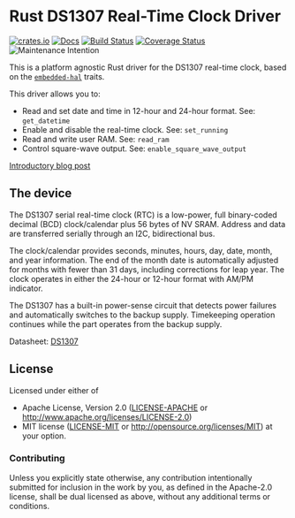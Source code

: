 # Rust DS1307 Real-Time Clock Driver

[![crates.io](https://img.shields.io/crates/v/ds1307.svg)](https://crates.io/crates/ds1307)
[![Docs](https://docs.rs/ds1307/badge.svg)](https://docs.rs/ds1307)
[![Build Status](https://travis-ci.org/eldruin/ds1307-rs.svg?branch=master)](https://travis-ci.org/eldruin/ds1307-rs)
[![Coverage Status](https://coveralls.io/repos/eldruin/ds1307-rs/badge.svg?branch=master)](https://coveralls.io/r/eldruin/ds1307-rs?branch=master)
![Maintenance Intention](https://img.shields.io/badge/maintenance-actively--developed-brightgreen.svg)

This is a platform agnostic Rust driver for the DS1307 real-time clock,
based on the [`embedded-hal`] traits.

[`embedded-hal`]: https://github.com/rust-embedded/embedded-hal

This driver allows you to:
- Read and set date and time in 12-hour and 24-hour format. See: `get_datetime`
- Enable and disable the real-time clock. See: `set_running`
- Read and write user RAM. See: `read_ram`
- Control square-wave output. See: `enable_square_wave_output`

[Introductory blog post](https://blog.eldruin.com/ds1307-real-time-clock-rtc-driver-in-rust/)

## The device

The DS1307 serial real-time clock (RTC) is a low-power, full binary-coded
decimal (BCD) clock/calendar plus 56 bytes of NV SRAM. Address and data are
transferred serially through an I2C, bidirectional bus.

The clock/calendar provides seconds, minutes, hours, day, date, month, and
year information. The end of the month date is automatically adjusted for months
with fewer than 31 days, including corrections for leap year. The clock
operates in either the 24-hour or 12-hour format with AM/PM indicator.

The DS1307 has a built-in power-sense circuit that detects power failures and
automatically switches to the backup supply.
Timekeeping operation continues while the part operates from the backup supply.

Datasheet: [DS1307](https://datasheets.maximintegrated.com/en/ds/DS1307.pdf)

## License

Licensed under either of

 * Apache License, Version 2.0 ([LICENSE-APACHE](LICENSE-APACHE) or
   http://www.apache.org/licenses/LICENSE-2.0)
 * MIT license ([LICENSE-MIT](LICENSE-MIT) or
   http://opensource.org/licenses/MIT) at your option.

### Contributing

Unless you explicitly state otherwise, any contribution intentionally submitted
for inclusion in the work by you, as defined in the Apache-2.0 license, shall
be dual licensed as above, without any additional terms or conditions.


